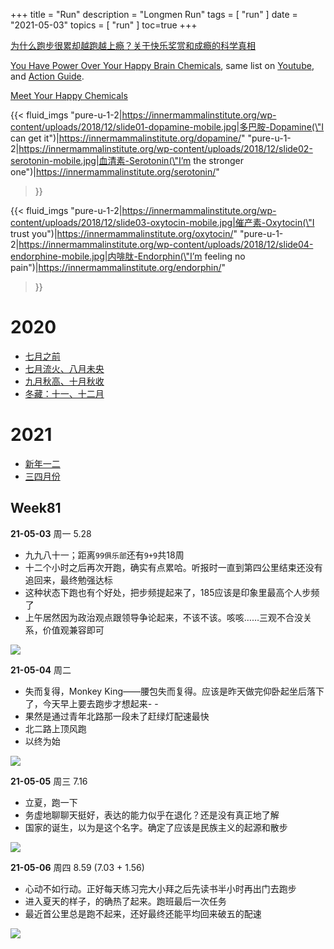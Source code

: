 +++
title = "Run"
description = "Longmen Run"
tags = [
    "run"
]
date = "2021-05-03"
topics = [
    "run"
]
toc=true
+++

[为什么跑步很累却越跑越上瘾？关于快乐奖赏和成瘾的科学真相](https://mp.weixin.qq.com/s/q1-x7mU-cApcULrySHaGkg)

[You Have Power Over Your Happy Brain Chemicals](https://innermammalinstitute.org/happypower/), same list on [Youtube](https://www.youtube.com/playlist?list=PL1hyR2RHXp06WQDXCb-9TwNqiZQ95XSSt), and [Action Guide](https://innermammalinstitute.org/actionguide/).


[Meet Your Happy Chemicals](https://innermammalinstitute.org/)


{{< fluid_imgs
  "pure-u-1-2|https://innermammalinstitute.org/wp-content/uploads/2018/12/slide01-dopamine-mobile.jpg|多巴胺-Dopamine(\"I can get it\")|https://innermammalinstitute.org/dopamine/"
  "pure-u-1-2|https://innermammalinstitute.org/wp-content/uploads/2018/12/slide02-serotonin-mobile.jpg|血清素-Serotonin(\"I’m the stronger one\")|https://innermammalinstitute.org/serotonin/"
>}}


{{< fluid_imgs
  "pure-u-1-2|https://innermammalinstitute.org/wp-content/uploads/2018/12/slide03-oxytocin-mobile.jpg|催产素-Oxytocin(\"I trust you\")|https://innermammalinstitute.org/oxytocin/"
  "pure-u-1-2|https://innermammalinstitute.org/wp-content/uploads/2018/12/slide04-endorphine-mobile.jpg|内啡肽-Endorphin(\"I’m feeling no pain\")|https://innermammalinstitute.org/endorphin/"
>}}


# 2020 

- [七月之前](../../post/2020/june-run)
- [七月流火、八月未央](../../post/2020/july-and-aug-run)
- [九月秋高、十月秋收](../../post/2020/sep-and-oct-run)
- [冬藏：十一、十二月](../../post/2020/nov-and-dec)


# 2021

- [新年一二](../../post/2021/jan-and-feb)
- [三四月份](../../post/2021/march-and-april)

## Week81

**21-05-03** 周一 5.28

- 九九八十一；距离`99俱乐部`还有`9+9`共18周
- 十二个小时之后再次开跑，确实有点累哈。听报时一直到第四公里结束还没有追回来，最终勉强达标
- 这种状态下跑也有个好处，把步频提起来了，185应该是印象里最高个人步频了
- 上午居然因为政治观点跟领导争论起来，不该不该。咳咳……三观不合没关系，价值观兼容即可

![](https://s3-img.meituan.net/v1/mss_3d027b52ec5a4d589e68050845611e68/ff/n0/0m/e5/zk_136755.jpg@596w_1l.jpg)

**21-05-04** 周二 

- 失而复得，Monkey King——腰包失而复得。应该是昨天做完仰卧起坐后落下了，今天早上要去跑步才想起来- -
- 果然是通过青年北路那一段未了赶绿灯配速最快
- 北二路上顶风跑
- 以终为始

![](https://s3-img.meituan.net/v1/mss_3d027b52ec5a4d589e68050845611e68/ff/n0/0m/e8/rm_149966.jpg@596w_1l.jpg)

**21-05-05** 周三 7.16

- 立夏，跑一下
- 务虚地聊聊天挺好，表达的能力似乎在退化？还是没有真正地了解
- 国家的诞生，以为是这个名字。确定了应该是民族主义的起源和散步

![](https://s3-img.meituan.net/v1/mss_3d027b52ec5a4d589e68050845611e68/ff/n0/0m/eb/k1_151233.jpg@596w_1l.jpg)

**21-05-06** 周四 8.59 (7.03 + 1.56)

- 心动不如行动。正好每天练习完大小拜之后先读书半小时再出门去跑步
- 进入夏天的样子，的确热了起来。跑班最后一次任务
- 最近首公里总是跑不起来，还好最终还能平均回来破五的配速

![](https://s3-img.meituan.net/v1/mss_3d027b52ec5a4d589e68050845611e68/ff/n0/0m/ee/dd_147589.jpg@596w_1l.jpg)